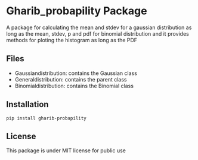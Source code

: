 # Gharib_probapility Package

A package for calculating the mean and stdev for a gaussian distribution
as long as the mean, stdev, p and pdf for binomial distribution
and it provides methods for ploting the histogram as long as the PDF 

## Files
* Gaussiandistribution: contains the Gaussian class
* Generaldistribution: contains the parent class
* Binomialdistribution: contains the Binomial class

## Installation

`pip install gharib-probapility`

## License

This package is under MIT license for public use

